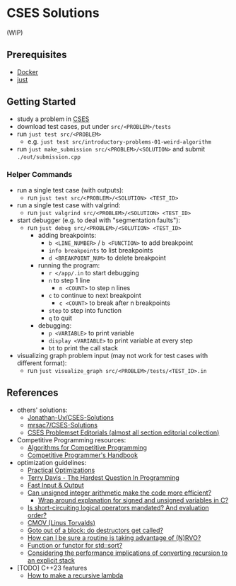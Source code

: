 # CSES Solutions

(WIP)

## Prerequisites

- [Docker](https://docs.docker.com/engine/install/)
- [just](https://github.com/casey/just)

## Getting Started

- study a problem in [CSES](https://cses.fi/problemset/)
- download test cases, put under `src/<PROBLEM>/tests`
- run `just test src/<PROBLEM>`
  - e.g. `just test src/introductory-problems-01-weird-algorithm`
- run `just make_submission src/<PROBLEM>/<SOLUTION>` and submit `./out/submission.cpp`

### Helper Commands

- run a single test case (with outputs):
  - run `just test src/<PROBLEM>/<SOLUTION> <TEST_ID>`
- run a single test case with valgrind:
  - run `just valgrind src/<PROBLEM>/<SOLUTION> <TEST_ID>`
- start debugger (e.g. to deal with "segmentation faults"):
  - run `just debug src/<PROBLEM>/<SOLUTION> <TEST_ID>`
    - adding breakpoints:
      - `b <LINE_NUMBER>` / `b <FUNCTION>` to add breakpoint
      - `info breakpoints` to list breakpoints
      - `d <BREAKPOINT_NUM>` to delete breakpoint
    - running the program:
      - `r </app/.in` to start debugging
      - `n` to step 1 line
        - `n <COUNT>` to step n lines
      - `c` to continue to next breakpoint
        - `c <COUNT>` to break after n breakpoints
      - `step` to step into function
      - `q` to quit
    - debugging:
      - `p <VARIABLE>` to print variable
      - `display <VARIABLE>` to print variable at every step
      - `bt` to print the call stack
- visualizing graph problem input (may not work for test cases with different format):
  - run `just visualize_graph src/<PROBLEM>/tests/<TEST_ID>.in`

## References

- others' solutions:
  - [Jonathan-Uy/CSES-Solutions](https://github.com/Jonathan-Uy/CSES-Solutions)
  - [mrsac7/CSES-Solutions](https://github.com/mrsac7/CSES-Solutions)
  - [CSES Problemset Editorials (almost all section editorial collection)](https://codeforces.com/blog/entry/83343)
- Competitive Programming resources:
  - [Algorithms for Competitive Programming](https://cp-algorithms.com/)
  - [Competitive Programmer's Handbook](https://cses.fi/book/book.pdf)
- optimization guidelines:
  - [Practical Optimizations](https://youtu.be/NAVbI1HIzCE)
  - [Terry Davis - The Hardest Question In Programming](https://youtu.be/4K8IEzXnMYk)
  - [Fast Input & Output](https://usaco.guide/general/fast-io?lang=cpp)
  - [Can unsigned integer arithmetic make the code more efficient?](https://www.reddit.com/r/cpp_questions/comments/11mcwqa/can_unsigned_integer_arithmetic_make_the_code/)
    - [Wrap around explanation for signed and unsigned variables in C?](https://stackoverflow.com/questions/19842215/wrap-around-explanation-for-signed-and-unsigned-variables-in-c)
  - [Is short-circuiting logical operators mandated? And evaluation order?](https://stackoverflow.com/questions/628526/is-short-circuiting-logical-operators-mandated-and-evaluation-order)
  - [CMOV (Linus Torvalds)](https://yarchive.net/comp/linux/cmov.html)
  - [Goto out of a block: do destructors get called?](https://stackoverflow.com/questions/3179936/goto-out-of-a-block-do-destructors-get-called)
  - [How can I be sure a routine is taking advantage of (N)RVO?](https://stackoverflow.com/questions/9621720/how-can-i-be-sure-a-routine-is-taking-advantage-of-nrvo)
  - [Function or functor for std::sort?](https://softwarebits.substack.com/p/function-or-functor-for-stdsort)
  - [Considering the performance implications of converting recursion to an explicit stack](http://devblogs.microsoft.com/oldnewthing/20180927-00/?p=99835)
- [TODO] C++23 features
  - [How to make a recursive lambda](https://stackoverflow.com/a/40873657)
